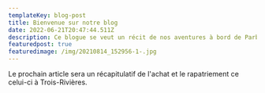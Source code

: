 ```yaml
---
templateKey: blog-post
title: Bienvenue sur notre blog
date: 2022-06-21T20:47:44.511Z
description: Ce blogue se veut un récit de nos aventures à bord de Parbleu.
featuredpost: true
featuredimage: /img/20210814_152956-1-.jpg
---
```

Le prochain article sera un récapitulatif de l'achat et le rapatriement ce celui-ci à Trois-Rivières.